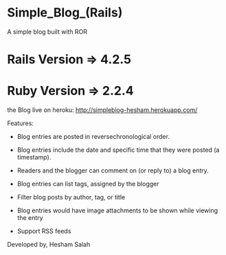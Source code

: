 # Simple_Blog_(Rails)
A simple blog built with ROR

# Rails Version => 4.2.5
# Ruby Version => 2.2.4

the Blog live on heroku: http://simpleblog-hesham.herokuapp.com/

Features:

  - Blog entries are posted in reverse­chronological order.

  - Blog entries include the date and specific time that they were posted (a timestamp).

  - Readers and the blogger can comment on (or reply to) a blog entry.

  - Blog entries can list tags, assigned by the blogger

  - Filter blog posts by author, tag, or title

  - Blog entries would have image attachments to be shown while viewing the entry

  - Support RSS feeds

Developed by, Hesham Salah
